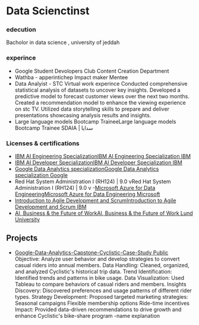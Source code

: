 # Data Scienctinst 

### edecution 
Bacholor in data science , university of jeddah 

### experince 
- Google Student Devolopers Club
Content Creation Department
- Wathba - apperintichep 
Impact maker Mentee
- Data Analyist - STC Virtual work experince
Conducted comprehensive statistical analysis of datasets to uncover key insights.
Developed a predictive model to forecast customer views over the next two months.
Created a recommendation model to enhance the viewing experience on stc TV.
Utilized data storytelling skills to prepare and deliver presentations showcasing analysis results and insights.
- Large language models Bootcamp TraineeLarge language models Bootcamp Trainee
SDAIA | سدايا

### Licenses & certifications
- [IBM AI Engineering SpecializationIBM AI Engineering Specialization
IBM](https://www.coursera.org/account/accomplishments/specialization/YQNQKZESFUN2)
- [IBM AI Developer SpecializationIBM AI Developer Specialization
IBM](https://www.coursera.org/account/accomplishments/specialization/KGKQJMJSJXPX)
- [Google Data Analytics specializationGoogle Data Analytics specialization
Google](https://www.credly.com/badges/b2dbd015-695c-4de7-82d6-45acfac1cb0c/linked_in_profile)
- Red Hat System Administration I (RH124) | 9.0 vRed Hat System Administration I (RH124) | 9.0 v
-[Microsoft Azure for Data EngineeringMicrosoft Azure for Data Engineering
Microsoft](https://www.coursera.org/account/accomplishments/records/9BX9KGE3HLA5)
- [Introduction to Agile Development and ScrumIntroduction to Agile Development and Scrum
IBM](https://www.coursera.org/account/accomplishments/records/RNZWGAPQD9J2)
- [AI, Business & the Future of WorkAI, Business & the Future of Work
Lund University](https://www.coursera.org/account/accomplishments/records/3SVD6P4DPSSV)
## Projects 
- [Google-Data-Analytics-Capstone-Cyclistic-Case-Study Public](https://github.com/RinDataz/Google-Data-Analytics-Capstone-Cyclistic-Case-Study)
Objective: Analyze user behavior and develop strategies to convert casual riders into annual members.
Data Handling: Cleaned, organized, and analyzed Cyclistic's historical trip data.
Trend Identification: Identified trends and patterns in bike usage.
Data Visualization: Used Tableau to compare behaviors of casual riders and members.
Insights Discovery: Discovered preferences and usage patterns of different rider types.
Strategy Development: Proposed targeted marketing strategies:
Seasonal campaigns
Flexible membership options
Ride-time incentives
Impact: Provided data-driven recommendations to drive growth and enhance Cyclistic's bike-share program
-name
explanation 
